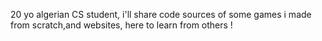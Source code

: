 20 yo algerian CS student, i'll share code sources of some games i made from scratch,and websites, here to learn from others !
